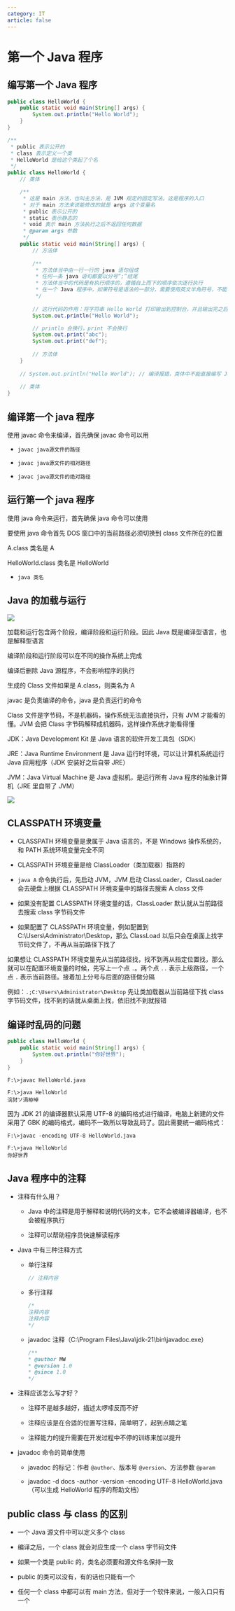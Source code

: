 ```yaml
---
category: IT
article: false
---
```


# 第一个 Java 程序

## 编写第一个 Java 程序

```java
public class HelloWorld {
    public static void main(String[] args) {
        System.out.println("Hello World");
    }
}
```

```java
/**
 * public 表示公开的
 * class 表示定义一个类
 * HelloWorld 是给这个类起了个名
 */
public class HelloWorld {
    // 类体

    /**
     * 这是 main 方法，也叫主方法，是 JVM 规定的固定写法。这是程序的入口
     * 对于 main 方法来说能修改的就是 args 这个变量名
     * public 表示公开的
     * static 表示静态的
     * void 表示 main 方法执行之后不返回任何数据
     * @param args 参数
     */
    public static void main(String[] args) {
        // 方法体
        
        /**
         * 方法体当中由一行一行的 java 语句组成
         * 任何一条 java 语句都要以分号“;”结尾
         * 方法体当中的代码是有执行顺序的，遵循自上而下的顺序依次逐行执行
         * 在一个 Java 程序中，如果符号是语法的一部分，需要使用英文半角符号，不能使用中文
         */
        
        // 这行代码的作用：将字符串 Hello World 打印输出到控制台，并且输出完之后还会换行
        System.out.println("Hello World");

        // println 会换行，print 不会换行
        System.out.print("abc");
        System.out.print("def");
        
        // 方法体
    }
    
    // System.out.println("Hello World"); // 编译报错，类体中不能直接编写 Java 语句
    
    // 类体
}
```

## 编译第一个 java 程序

使用 javac 命令来编译，首先确保 javac 命令可以用

- `javac java源文件的路径`

- `javac java源文件的相对路径`

- `javac java源文件的绝对路径`

## 运行第一个 java 程序

使用 java 命令来运行，首先确保 java 命令可以使用

要使用 java 命令首先 DOS 窗口中的当前路径必须切换到 class 文件所在的位置

A.class 类名是 A

HelloWorld.class 类名是 HelloWorld

- `java 类名`

## Java 的加载与运行

![](https://img.sherry4869.com/blog/it/java/javase/2.png)

加载和运行包含两个阶段，编译阶段和运行阶段。因此 Java 既是编译型语言，也是解释型语言

编译阶段和运行阶段可以在不同的操作系统上完成

编译后删除 Java 源程序，不会影响程序的执行

生成的 Class 文件如果是 A.class，则类名为 A

javac 是负责编译的命令，java 是负责运行的命令

Class 文件是字节码，不是机器码，操作系统无法直接执行，只有 JVM 才能看的懂。JVM 会把 Class 字节码解释成机器码，这样操作系统才能看得懂

JDK：Java Development Kit 是 Java 语言的软件开发工具包（SDK）

JRE：Java Runtime Environment 是 Java 运行时环境，可以让计算机系统运行 Java 应用程序（JDK 安装好之后自带 JRE）

JVM：Java Virtual Machine 是 Java 虚拟机，是运行所有 Java 程序的抽象计算机（JRE 里自带了 JVM）

![](https://img.sherry4869.com/blog/it/java/javase/3.jpg)

## CLASSPATH 环境变量

- CLASSPATH 环境变量是隶属于 Java 语言的，不是 Windows 操作系统的，和 PATH 系统环境变量完全不同

- CLASSPATH 环境变量是给 ClassLoader（类加载器）指路的 

- `java A` 命令执行后，先启动 JVM，JVM 启动 ClassLoader，ClassLoader 会去硬盘上根据 CLASSPATH 环境变量中的路径去搜索 A.class 文件

- 如果没有配置 CLASSPATH 环境变量的话，ClassLoader 默认就从当前路径去搜索 class 字节码文件

- 如果配置了 CLASSPATH 环境变量，例如配置到 C:\Users\Administrator\Desktop，那么 ClassLoad 以后只会在桌面上找字节码文件了，不再从当前路径下找了

如果想让 CLASSPATH 环境变量先从当前路径找，找不到再从指定位置找，那么就可以在配置环境变量的时候，先写上一个点 `.`。两个点 `..` 表示上级路径，一个点 `.` 表示当前路径。接着加上分号与后面的路径做分隔

例如：`.;C:\Users\Administrator\Desktop` 先让类加载器从当前路径下找 class 字节码文件，找不到的话就从桌面上找，依旧找不到就报错

## 编译时乱码的问题

```java
public class HelloWorld {
    public static void main(String[] args) {
        System.out.println("你好世界");
    }
}
```

```shell
F:\>javac HelloWorld.java

F:\>java HelloWorld
浣犲ソ涓栫晫
```

因为 JDK 21 的编译器默认采用 UTF-8 的编码格式进行编译，电脑上新建的文件采用了 GBK 的编码格式，编码不一致所以导致乱码了。因此需要统一编码格式：

```shell
F:\>javac -encoding UTF-8 HelloWorld.java

F:\>java HelloWorld
你好世界
```

## Java 程序中的注释

- 注释有什么用？
    
    - Java 中的注释是用于解释和说明代码的文本，它不会被编译器编译，也不会被程序执行

    - 注释可以帮助程序员快速解读程序

- Java 中有三种注释方式

    - 单行注释
    
        ```java
        // 注释内容
        ```

    - 多行注释

        ```java
        /* 
        注释内容
        注释内容
        */
        ``` 

    - javadoc 注释（C:\Program Files\Java\jdk-21\bin\javadoc.exe）

        ```java
        /**
        * @author MW
        * @version 1.0
        * @since 1.0
        */
        ```

- 注释应该怎么写才好？

    - 注释不是越多越好，描述太啰嗦反而不好

    - 注释应该是在合适的位置写注释，简单明了，起到点睛之笔

    - 注释能力的提升需要在开发过程中不停的训练来加以提升

- javadoc 命令的简单使用

    - javadoc 的标记：作者 `@author`、版本号 `@version`、方法参数 `@param`

    - javadoc -d docs -author -version -encoding UTF-8 HelloWorld.java（可以生成 HelloWorld 程序的帮助文档）

## public class 与 class 的区别

- 一个 Java 源文件中可以定义多个 class

- 编译之后，一个 class 就会对应生成一个 class 字节码文件

- 如果一个类是 public 的，类名必须要和源文件名保持一致

- public 的类可以没有，有的话也只能有一个

- 任何一个 class 中都可以有 main 方法，但对于一个软件来说，一般入口只有一个